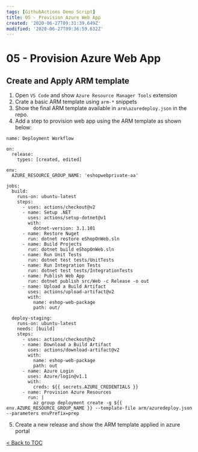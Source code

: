 ```yaml
---
tags: [GithubActions Demo Script]
title: 05 - Provision Azure Web App
created: '2020-06-27T09:31:39.649Z'
modified: '2020-06-27T09:36:59.632Z'
---
```


# 05 - Provision Azure Web App
## Create and Apply ARM template
1. Open `VS Code` and show `Azure Resource Manager Tools` extension
2. Crate a basic ARM template using `arm-*` snippets
3. Show the final ARM template available in `arm\azuredeploy.json` in the repo.
4. Add a step to provision web app using the ARM template as shown below:
```
name: Deployment Workflow

on:
  release:
    types: [created, edited]

env:
  AZURE_RESOURCE_GROUP_NAME: 'eshopwebprivate-aa'

jobs:
  build:
    runs-on: ubuntu-latest
    steps:
      - uses: actions/checkout@v2
      - name: Setup .NET
        uses: actions/setup-dotnet@v1
        with:
          dotnet-version: 3.1.101
      - name: Restore Nuget
        run: dotnet restore eShopOnWeb.sln
      - name: Build Projects
        run: dotnet build eShopOnWeb.sln
      - name: Run Unit Tests
        run: dotnet test tests/UnitTests
      - name: Run Integration Tests
        run: dotnet test tests/IntegrationTests
      - name: Publish Web App
        run: dotnet publish src/Web -c Release -o out
      - name: Upload a Build Artifact
        uses: actions/upload-artifact@v2
        with:
          name: eshop-web-package
          path: out/
      
  deploy-staging:
    runs-on: ubuntu-latest
    needs: [build]
    steps:
      - uses: actions/checkout@v2
      - name: Download a Build Artifact
        uses: actions/download-artifact@v2
        with:
          name: eshop-web-package
          path: out
      - name: Azure Login
        uses: Azure/login@v1.1
        with:
          creds: ${{ secrets.AZURE_CREDENTIALS }}
      - name: Provision Azure Resources
        run: |
          az group deployment create -g ${{ env.AZURE_RESOURCE_GROUP_NAME }} --template-file arm/azuredeploy.json --parameters envPrefix=prep
```
5. Create a new release and show the ARM template applied in azure portal

[< Back to TOC](README.md)